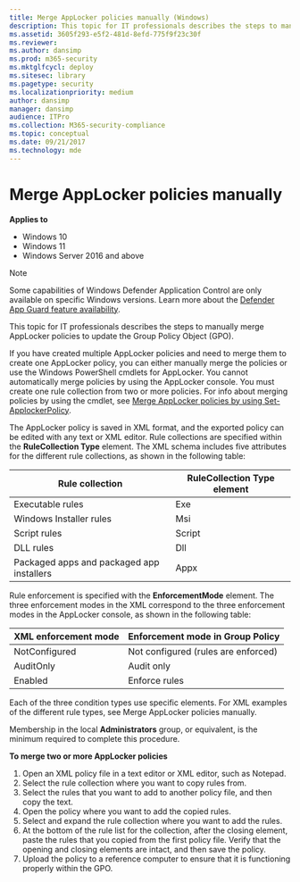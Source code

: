 ```yaml
---
title: Merge AppLocker policies manually (Windows)
description: This topic for IT professionals describes the steps to manually merge AppLocker policies to update the Group Policy Object (GPO).
ms.assetid: 3605f293-e5f2-481d-8efd-775f9f23c30f
ms.reviewer: 
ms.author: dansimp
ms.prod: m365-security
ms.mktglfcycl: deploy
ms.sitesec: library
ms.pagetype: security
ms.localizationpriority: medium
author: dansimp
manager: dansimp
audience: ITPro
ms.collection: M365-security-compliance
ms.topic: conceptual
ms.date: 09/21/2017
ms.technology: mde
---
```


# Merge AppLocker policies manually

**Applies to**

- Windows 10
- Windows 11
- Windows Server 2016 and above

>[!NOTE]
>Some capabilities of Windows Defender Application Control are only available on specific Windows versions. Learn more about the [Defender App Guard feature availability](/windows/security/threat-protection/windows-defender-application-control/feature-availability).

This topic for IT professionals describes the steps to manually merge AppLocker policies to update the Group Policy Object (GPO).

If you have created multiple AppLocker policies and need to merge them to create one AppLocker policy, you can either manually merge the policies or use the Windows PowerShell cmdlets for AppLocker. You cannot automatically merge policies by using the AppLocker console. You must create one rule collection from two or more policies. For info about merging policies by using the cmdlet, see [Merge AppLocker policies by using Set-ApplockerPolicy](merge-applocker-policies-by-using-set-applockerpolicy.md).

The AppLocker policy is saved in XML format, and the exported policy can be edited with any text or XML editor. Rule collections are specified within the **RuleCollection Type** element. The XML schema includes five attributes for the different rule collections, as shown in the following table:

| Rule collection | RuleCollection Type element |
| - | - |
| Executable rules| Exe| 
| Windows Installer rules| Msi| 
| Script rules | Script| 
| DLL rules | Dll| 
| Packaged apps and packaged app installers|Appx| 
 
Rule enforcement is specified with the **EnforcementMode** element. The three enforcement modes in the XML correspond to the three enforcement modes in the AppLocker console, as shown in the following table:

| XML enforcement mode |Enforcement mode in Group Policy |
| - | - |
| NotConfigured | Not configured (rules are enforced)| 
| AuditOnly | Audit only| 
| Enabled | Enforce rules| 
 
Each of the three condition types use specific elements. For XML examples of the different rule types, see Merge AppLocker policies manually.

Membership in the local **Administrators** group, or equivalent, is the minimum required to complete this procedure.

**To merge two or more AppLocker policies**

1.  Open an XML policy file in a text editor or XML editor, such as Notepad.
2.  Select the rule collection where you want to copy rules from.
3.  Select the rules that you want to add to another policy file, and then copy the text.
4.  Open the policy where you want to add the copied rules.
5.  Select and expand the rule collection where you want to add the rules.
6.  At the bottom of the rule list for the collection, after the closing element, paste the rules that you copied from the first policy file. Verify that the opening and closing elements are intact, and then save the policy.
7.  Upload the policy to a reference computer to ensure that it is functioning properly within the GPO.
